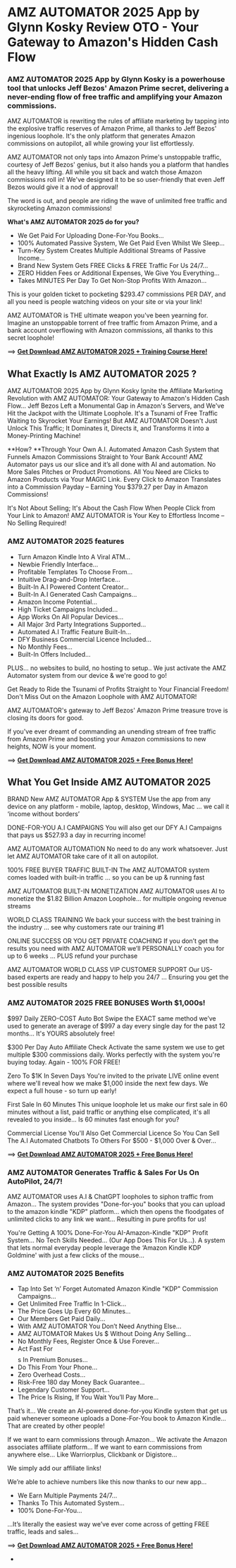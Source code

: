 # AMZ AUTOMATOR 2025 App by Glynn Kosky Review OTO - Your Gateway to Amazon's Hidden Cash Flow

### AMZ AUTOMATOR 2025 App by Glynn Kosky is a powerhouse tool that unlocks Jeff Bezos' Amazon Prime secret, delivering a never-ending flow of free traffic and amplifying your Amazon commissions.

AMZ AUTOMATOR is rewriting the rules of affiliate marketing by tapping into the explosive traffic reserves of Amazon Prime, all thanks to Jeff Bezos' ingenious loophole. It's the only platform that generates Amazon commissions on autopilot, all while growing your list effortlessly.

AMZ AUTOMATOR not only taps into Amazon Prime's unstoppable traffic, courtesy of Jeff Bezos' genius, but it also hands you a platform that handles all the heavy lifting.
All while you sit back and watch those Amazon commissions roll in! We've designed it to be so user-friendly that even Jeff Bezos would give it a nod of approval!

The word is out, and people are riding the wave of unlimited free traffic and skyrocketing Amazon commissions!

**What's AMZ AUTOMATOR 2025 do for you?**

- We Get Paid For Uploading Done-For-You Books...
- 100% Automated Passive System, We Get Paid Even Whilst We Sleep...
- Turn-Key System Creates Multiple Additional Streams of Passive Income...
- Brand New System Gets FREE Clicks & FREE Traffic For Us 24/7...
- ZERO Hidden Fees or Additional Expenses, We Give You Everything...
- Takes MINUTES Per Day To Get Non-Stop Profits With Amazon...

This is your golden ticket to pocketing $293.47 commissions PER DAY, and all you need is people watching videos on your site or via your link!

AMZ AUTOMATOR is THE ultimate weapon you've been yearning for.
Imagine an unstoppable torrent of free traffic from Amazon Prime, and a bank account overflowing with Amazon commissions, all thanks to this secret loophole!

==> [**Get Download AMZ AUTOMATOR 2025 + Training Course Here!**](https://warriorplus.com/o2/a/cm4p12/0)

## What Exactly Is AMZ AUTOMATOR 2025 ?

AMZ AUTOMATOR 2025 App by Glynn Kosky Ignite the Affiliate Marketing Revolution with AMZ AUTOMATOR: Your Gateway to Amazon's Hidden Cash Flow...
Jeff Bezos Left a Monumental Gap in Amazon's Servers, and We've Hit the Jackpot with the Ultimate Loophole. It's a Tsunami of Free Traffic Waiting to Skyrocket Your Earnings!
But AMZ AUTOMATOR Doesn't Just Unlock This Traffic; It Dominates it, Directs it, and Transforms it into a Money-Printing Machine!

**How? **Through Your Own A.I. Automated Amazon Cash System that Funnels Amazon Commissions Straight to Your Bank Account! AMZ Automator pays us our slice and it’s all done with AI and automation.
No More Sales Pitches or Product Promotions. All You Need are Clicks to Amazon Products via Your MAGIC Link. Every Click to Amazon Translates into a Commission Payday – Earning You $379.27 per Day in Amazon Commissions!

It's Not About Selling; It's About the Cash Flow When People Click from Your Link to Amazon! AMZ AUTOMATOR is Your Key to Effortless Income – No Selling Required!

### AMZ AUTOMATOR 2025 features

- Turn Amazon Kindle Into A Viral ATM…
- Newbie Friendly Interface…
- Profitable Templates To Choose From…
- Intuitive Drag-and-Drop Interface…
- Built-In A.I Powered Content Creator…
- Built-In A.I Generated Cash Campaigns...
- Amazon Income Potential…
- High Ticket Campaigns Included...
- App Works On All Popular Devices…
- All Major 3rd Party Integrations Supported…
- Automated A.I Traffic Feature Built-In…
- DFY Business Commercial Licence Included…
- No Monthly Fees...
- Built-In Offers Included…

PLUS... no websites to build, no hosting to setup.. We just activate the AMZ Automator system from our device & we're good to go!

Get Ready to Ride the Tsunami of Profits Straight to Your Financial Freedom! Don't Miss Out on the Amazon Loophole with AMZ AUTOMATOR!

AMZ AUTOMATOR's gateway to Jeff Bezos' Amazon Prime treasure trove is closing its doors for good.

If you've ever dreamt of commanding an unending stream of free traffic from Amazon Prime and boosting your Amazon commissions to new heights, NOW is your moment.

==> [**Get Download AMZ AUTOMATOR 2025 + Free Bonus Here!**](https://warriorplus.com/o2/a/cm4p12/0)


## What You Get Inside AMZ AUTOMATOR 2025 

BRAND New AMZ AUTOMATOR App & SYSTEM
Use the app from any device on any platform - mobile, laptop, desktop, Windows, Mac …
we call it ‘income without borders’

DONE-FOR-YOU A.I CAMPAIGNS
You will also get our DFY A.I Campaigns that pays us $527.93 a day in recurring income!

AMZ AUTOMATOR AUTOMATION
No need to do any work whatsoever. Just let AMZ AUTOMATOR take care of it all on autopilot.

100% FREE BUYER TRAFFIC BUILT-IN
The AMZ AUTOMATOR system comes loaded with built-in traffic … so you can be up & running fast

AMZ AUTOMATOR BUILT-IN MONETIZATION
AMZ AUTOMATOR uses AI to monetize the $1.82 Billion Amazon Loophole… for multiple ongoing revenue streams

WORLD CLASS TRAINING
We back your success with the best training in the industry … see why customers rate our training #1

ONLINE SUCCESS OR YOU GET PRIVATE COACHING
If you don’t get the results you need with AMZ AUTOMATOR we’ll PERSONALLY coach you for up to 6 weeks …
PLUS refund your purchase

AMZ AUTOMATOR WORLD CLASS VIP CUSTOMER SUPPORT 
Our US-based experts are ready and happy to help you 24/7 … Ensuring you get the best possible results

### AMZ AUTOMATOR 2025 FREE BONUSES Worth $1,000s!

$997 Daily ZERO-COST Auto Bot
Swipe the EXACT same method we’ve used to generate an average of $997 a day every single day for the past 12 months...
It's YOURS absolutely free!

$300 Per Day Auto Affiliate Check
Activate the same system we use to get multiple $300 commissions daily. Works perfectly with the system you're buying today.
Again - 100% FOR FREE!

Zero To $1K In Seven Days
You're invited to the private LIVE online event where we'll reveal how we make $1,000 inside the next few days.
We expect a full house - so turn up early!

First Sale In 60 Minutes
This unique loophole let us make our first sale in 60 minutes without a list, paid traffic or anything else complicated, it's all revealed to you inside...
Is 60 minutes fast enough for you?

Commercial License 
You'll Also Get Commercial Licence So You Can Sell The A.I Automated Chatbots To Others For $500 - $1,000 Over & Over…


==> [**Get Download AMZ AUTOMATOR 2025 + Free Bonus Here!**](https://warriorplus.com/o2/a/cm4p12/0)



### AMZ AUTOMATOR Generates Traffic & Sales For Us On AutoPilot, 24/7!

AMZ AUTOMATOR uses A.I & ChatGPT loopholes to siphon traffic from Amazon... The system provides "Done-for-you" books that you can upload to the amazon kindle "KDP" platform... which then opens the floodgates of unlimited clicks to any link we want…
Resulting in pure profits for us!

You're Getting A 100% Done-For-You AI-Amazon-Kindle  "KDP" Profit System... No Tech Skills Needed… (Our App Does This For Us…). A system that lets normal everyday people leverage the ‘Amazon Kindle KDP Goldmine' with just a few clicks of the mouse…

### AMZ AUTOMATOR 2025 Benefits

- Tap Into Set ‘n’ Forget Automated Amazon Kindle "KDP" Commission Campaigns...
- Get Unlimited Free Traffic In 1-Click...
- The Price Goes Up Every 60 Minutes...
- Our Members Get Paid Daily...
- With AMZ AUTOMATOR You Don’t Need Anything Else...
- AMZ AUTOMATOR Makes Us $ Without Doing Any Selling...
- No Monthly Fees, Register Once & Use Forever...
- Act Fast For $$$$s In Premium Bonuses...
- Do This From Your Phone...
- Zero Overhead Costs...
- Risk-Free 180 day Money Back Guarantee...
- Legendary Customer Support...
- The Price Is Rising, If You Wait You’ll Pay More...
  
That’s it… We create an AI-powered done-for-you Kindle system that get us paid whenever someone uploads a Done-For-You book to Amazon Kindle...
That are created by other people!

If we want to earn commissions through Amazon... We activate the Amazon associates affiliate platform... 
If we want to earn commissions from anywhere else... Like Warriorplus, Clickbank or Digistore...

We simply add our affiliate links!

We’re able to achieve numbers like this now thanks to our new app…
- We Earn Multiple Payments 24/7…
- Thanks To This Automated System…
- ​100% Done-For-You…

…It’s literally the easiest way we’ve ever come across of getting FREE traffic, leads and sales...

==> [**Get Download AMZ AUTOMATOR 2025 + Free Bonus Here!**](https://warriorplus.com/o2/a/cm4p12/0)


-
